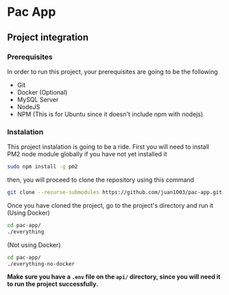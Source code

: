 # Pac App
## Project integration

### Prerequisites
In order to run this project, your prerequisites are going to be the following
* Git
* Docker (Optional)
* MySQL Server
* NodeJS
* NPM (This is for Ubuntu since it doesn't include npm with nodejs)

### Instalation
This project instalation is going to be a ride. First you will need to install PM2 node module globally if you have not yet installed it
```sh
sudo npm install -g pm2
```
then, you will proceed to clone the repository using this command
```sh
git clone --recurse-submodules https://github.com/juan1003/pac-app.git
```
Once you have cloned the project, go to the project's directory and run it
(Using Docker)
```sh
cd pac-app/
./everything
```
(Not using Docker)
```sh
cd pac-app/
./everything-no-docker
```
**Make sure you have a ```.env``` file on the ```api/``` directory, since you will need it to run the project successfully.**
